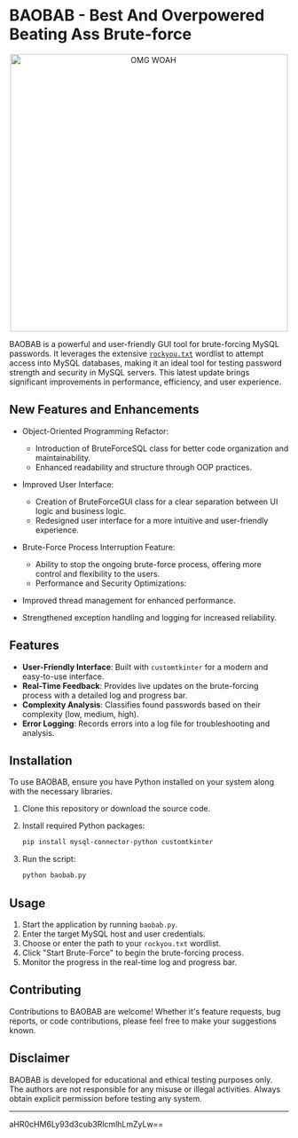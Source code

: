 # BAOBAB - Best And Overpowered Beating Ass Brute-force

<p align="center">
  <img src="https://cdn.discordapp.com/attachments/846424833792802830/1212159848180092938/image.png?ex=65f0d2d4&is=65de5dd4&hm=204d244d4528946321b17d31e795d72c3ee1d8963a29aec10170de6096d7c939&" alt="OMG WOAH" width="500" height="500">
</p>

BAOBAB is a powerful and user-friendly GUI tool for brute-forcing MySQL passwords. It leverages the extensive [`rockyou.txt`](https://github.com/brannondorsey/naive-hashcat/releases/download/data/rockyou.txt) wordlist to attempt access into MySQL databases, making it an ideal tool for testing password strength and security in MySQL servers. This latest update brings significant improvements in performance, efficiency, and user experience.

## New Features and Enhancements

- Object-Oriented Programming Refactor:
    - Introduction of BruteForceSQL class for better code organization and maintainability.
    - Enhanced readability and structure through OOP practices.

- Improved User Interface:
    - Creation of BruteForceGUI class for a clear separation between UI logic and business logic.
    - Redesigned user interface for a more intuitive and user-friendly experience.

- Brute-Force Process Interruption Feature:
    - Ability to stop the ongoing brute-force process, offering more control and flexibility to the users.
    - Performance and Security Optimizations:

- Improved thread management for enhanced performance.
- Strengthened exception handling and logging for increased reliability.

## Features

- **User-Friendly Interface**: Built with `customtkinter` for a modern and easy-to-use interface.
- **Real-Time Feedback**: Provides live updates on the brute-forcing process with a detailed log and progress bar.
- **Complexity Analysis**: Classifies found passwords based on their complexity (low, medium, high).
- **Error Logging**: Records errors into a log file for troubleshooting and analysis.

## Installation

To use BAOBAB, ensure you have Python installed on your system along with the necessary libraries. 

1. Clone this repository or download the source code.
2. Install required Python packages:

    ```bash
    pip install mysql-connector-python customtkinter
    ```

3. Run the script:

    ```bash
    python baobab.py
    ```

## Usage

1. Start the application by running `baobab.py`.
2. Enter the target MySQL host and user credentials.
3. Choose or enter the path to your `rockyou.txt` wordlist.
4. Click "Start Brute-Force" to begin the brute-forcing process.
5. Monitor the progress in the real-time log and progress bar.

## Contributing

Contributions to BAOBAB are welcome! Whether it's feature requests, bug reports, or code contributions, please feel free to make your suggestions known.

## Disclaimer

BAOBAB is developed for educational and ethical testing purposes only. The authors are not responsible for any misuse or illegal activities. Always obtain explicit permission before testing any system.

---

aHR0cHM6Ly93d3cub3RlcmlhLmZyLw==
